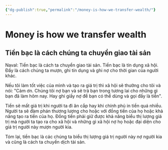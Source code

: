 ```yaml
---
{"dg-publish":true,"permalink":"/money-is-how-we-transfer-wealth/"}
---
```


# Money is how we transfer wealth
Tiền bạc là cách chúng ta chuyển giao tài sản
---
Naval: Tiền bạc là cách ta chuyển giao tài sản. Tiền bạc là tín dụng xã hội. Đấy là cách chúng ta mượn, ghi tín dụng và ghi nợ cho thời gian của người khác.

Nếu tôi làm tốt việc của mình và tạo ra giá trị thì xã hội sẽ thưởng cho tôi và nói: "Cảm ơn. Chúng tôi nợ bạn và sẽ trả bạn trong tương lai cho những gì bạn đã làm hôm nay. Hay ghi giấy nợ để bạn có thể dùng và gọi đấy là tiền".

Tiền sẽ mất giá trị khi người ta đi ăn cắp hay khi chính phủ in tiền quá nhiều. Người ta sẽ đàm phán thương lượng cho hoặc với đồng tiền của họ hoặc khả năng tạo ra tiền của họ. Đồng tiền phải giữ được khả năng biểu thị lượng giá trị mà người ta tạo ra cho xã hội và những gì xã hội nợ họ hoặc đại diện cho giá trị người này mượn người kia.

Tóm lại, tiền bạc là các chúng ta biểu thị lượng giá trị người này nợ người kia và cũng là cách ta chuyển dịch tài sản.